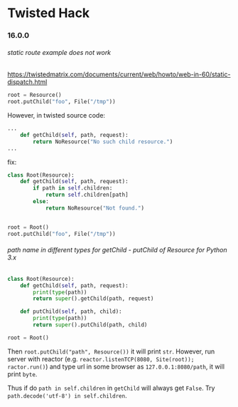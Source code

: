 # Twisted Hack

### 16.0.0

###### static route example does not work

https://twistedmatrix.com/documents/current/web/howto/web-in-60/static-dispatch.html

```python
root = Resource()
root.putChild("foo", File("/tmp"))
```

However, in twisted source code:

```python
...
    def getChild(self, path, request):
        return NoResource("No such child resource.")
...
```

fix:

```python
class Root(Resource):
    def getChild(self, path, request):
        if path in self.children:
            return self.children[path]
        else:
            return NoResource("Not found.")


root = Root()
root.putChild("foo", File("/tmp"))
```

###### path name in different types for getChild - putChild of Resource for Python 3.x

```python
class Root(Resource):
    def getChild(self, path, request):
        print(type(path))
        return super().getChild(path, request)

    def putChild(self, path, child):
        print(type(path))
        return super().putChild(path, child)

root = Root()
```

Then `root.putChild("path", Resource())` it will print `str`. However, run server with reactor (e.g. `reactor.listenTCP(8080, Site(root)); ractor.run()`) and type url in some browser as `127.0.0.1:8080/path`, it will print `byte`.

Thus if do `path in self.children` in `getChild` will always get `False`. Try `path.decode('utf-8') in self.children`.

